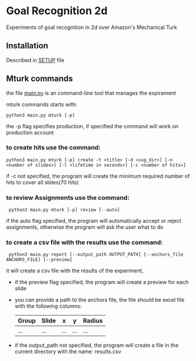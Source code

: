 # Goal Recognition 2d

Experiments of goal recognition in 2d over Amazon's Mechanical Turk

## Installation  

Described in [SETUP](SETUP.md) file

## Mturk commands

the file [main.py](main.py) is an command-line tool that manages the expirament

mturk commands starts with:
```[bash]
python3 main.py mturk [-p]
```
the -p flag specifies production, if specified the command will work on production account

### to create hits use the command:
 ```[bash]
 python3 main.py mturk [-p] create -t <title> [-d <svg_dir>] [-n <number of slides>] [-l <lifetime in seconds>] [-c <number of hits>]
 ```
if -c not specified, the program will create the minimum required number of hits to cover all slides(70 hits)


### to review Assignments use the command:
```[bash]
 python3 main.py mturk [-p] review [--auto]
```
if the auto flag specified, the program will automatically accept or reject assignments, otherwise the program will ask the user what to do 

### to create a csv file with the results use the command:
```[bash]
 python3 main.py report [--output_path OUTPUT_PATH] [--anchors_file ANCHORS_FILE] [--preview]
```
it will create a csv file with the results of the experiment, 
- if the preview flag specified, the program will create a preview for each slide
- you can provide a path to the anchors file, the file should be excel file with the following columns: 

    | Group| Slide| x| y| Radius 
    | --- | --- | --- | --- | ---
    | ... | ... | ... | ... | ...
- if the output_path not specified, the program will create a file in the current directory with the name: results.csv